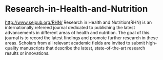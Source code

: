 Research-in-Health-and-Nutrition
================================

http://www.seipub.org/RHN/
Research in Health and Nutrition(RHN) is an internationally refereed journal dedicated to publishing the latest advancements in different areas of health and nutrition. The goal of this journal is to record the latest findings and promote further research in these areas. Scholars from all relevant academic fields are invited to submit high-quality manuscripts that describe the latest, state-of-the-art research results or innovations.
